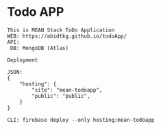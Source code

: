 # Todo APP

    This is MEAN Stack ToDo Application
    WEB: https://abidtkg.github.io/todoApp/
    API: 
     DB: MongoDB (Atlas)

    Deployment

    JSON: 
    {
    	"hosting": {
    		"site": "mean-todoapp",
    		"public": "public",
    	}
    }

    CLI: firebase deploy --only hosting:mean-todoapp
